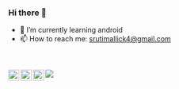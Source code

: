 ### Hi there 👋

<!--
**ShrutiMallick/ShrutiMallick** is a ✨ _special_ ✨ repository because its `README.md` (this file) appears on your GitHub profile.-->

- 🌱 I’m currently learning android
- 📫 How to reach me: srutimallick4@gmail.com

<br>
</br>

<img src="https://github-readme-stats.vercel.app/api?username=ShrutiMallick&&show_icons=true&title_color=66FF66&icon_color=0000CC&text_color=daf7dc&bg_color=151515">

<a href="https://linkedin.com/in/shruti-mallick">
  <img align="left" alt="Shruti's Linkdein" width="22px" src="https://cdn.jsdelivr.net/npm/simple-icons@v3/icons/linkedin.svg" />
</a>
<a href="https://github.com/ShrutiMallick">
  <img align="left" alt="Shruti's Github" width="22px" src="https://cdn.jsdelivr.net/npm/simple-icons@v3/icons/github.svg" />
</a>
<a href="https://t.me/Shruti_28">
  <img align="left" alt="Shruti's Telegram" width="22px" src="https://cdn.jsdelivr.net/npm/simple-icons@v3/icons/telegram.svg" />
</a>

